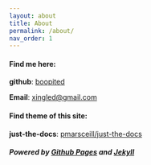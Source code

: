```yaml
---
layout: about
title: About
permalink: /about/
nav_order: 1
---
```


#### Find me here:

**github**: [boopited](https://github.com/boopited)

**Email**: xingled@gmail.com

#### Find theme of this site:

**just-the-docs**: [pmarsceill/just-the-docs](https://github.com/pmarsceill/just-the-docs)


##### Powered by [Github Pages](https://pages.github.com/) and [Jekyll](https://github.com/jekyll/jekyll)
